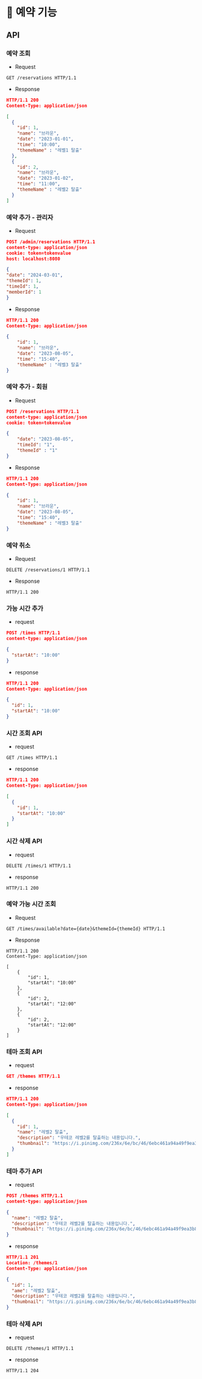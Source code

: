 # 🚀 예약 기능

## API

### 예약 조회
- Request
```
GET /reservations HTTP/1.1
```
- Response

```json
HTTP/1.1 200
Content-Type: application/json

[
  {
    "id": 1,
    "name": "브라운",
    "date": "2023-01-01",
    "time": "10:00",
    "themeName" : "레벨1 탈출"
  },
  {
    "id": 2,
    "name": "브라운",
    "date": "2023-01-02",
    "time": "11:00",
    "themeName" : "레벨2 탈출"
  }
]
```

### 예약 추가 - 관리자
- Request
```json
POST /admin/reservations HTTP/1.1
content-type: application/json
cookie: token=tokenvalue
host: localhost:8080

{
"date": "2024-03-01",
"themeId": 1,
"timeId": 1,
"memberId": 1
}
```

- Response
```json
HTTP/1.1 200
Content-Type: application/json

{
    "id": 1,
    "name": "브라운",
    "date": "2023-08-05",
    "time": "15:40",
    "themeName" : "레벨3 탈출"
}
```

### 예약 추가 - 회원
- Request
```json
POST /reservations HTTP/1.1
content-type: application/json
cookie: token=tokenvalue

{
    "date": "2023-08-05",
    "timeId": "1",
    "themeId" : "1"
}
```

- Response
```json
HTTP/1.1 200
Content-Type: application/json

{
    "id": 1,
    "name": "브라운",
    "date": "2023-08-05",
    "time": "15:40",
    "themeName" : "레벨3 탈출"
}
```

### 예약 취소
- Request
```
DELETE /reservations/1 HTTP/1.1
```
- Response
```
HTTP/1.1 200
```

### 가능 시간 추가
- request
```json
POST /times HTTP/1.1
content-type: application/json

{
  "startAt": "10:00"
}
```
- response
```json
HTTP/1.1 200
Content-Type: application/json

{
  "id": 1,
  "startAt": "10:00"
}
```
### 시간 조회 API
- request
```
GET /times HTTP/1.1
```
- response
```json
HTTP/1.1 200
Content-Type: application/json

[
  {
    "id": 1,
    "startAt": "10:00"
  }
]
```
### 시간 삭제 API
- request
```
DELETE /times/1 HTTP/1.1
```
- response
```
HTTP/1.1 200
```

### 예약 가능 시간 조회
- Request
```jsonpath
GET /times/available?date={date}&themeId={themeId} HTTP/1.1
```
- Response
```jsonpath
HTTP/1.1 200 
Content-Type: application/json

[
    {
        "id": 1,
        "startAt": "10:00"
    },
    {
        "id": 2,
        "startAt": "12:00"
    },
    {
        "id": 2,
        "startAt": "12:00"
    }
]

```


### 테마 조회 API
- request
```json
GET /themes HTTP/1.1
```

- response
```json
HTTP/1.1 200
Content-Type: application/json

[
  {
    "id": 1,
    "name": "레벨2 탈출",
    "description": "우테코 레벨2를 탈출하는 내용입니다.",
    "thumbnail": "https://i.pinimg.com/236x/6e/bc/46/6ebc461a94a49f9ea3b8bbe2204145d4.jpg"
  }
]
```

### 테마 추가 API
- request
```json
POST /themes HTTP/1.1
content-type: application/json

{
  "name": "레벨2 탈출",
  "description": "우테코 레벨2를 탈출하는 내용입니다.",
  "thumbnail": "https://i.pinimg.com/236x/6e/bc/46/6ebc461a94a49f9ea3b8bbe2204145d4.jpg"
}
```
- response
```json
HTTP/1.1 201
Location: /themes/1
Content-Type: application/json

{
  "id": 1,
  "ame": "레벨2 탈출",
  "description": "우테코 레벨2를 탈출하는 내용입니다.",
  "thumbnail": "https://i.pinimg.com/236x/6e/bc/46/6ebc461a94a49f9ea3b8bbe2204145d4.jpg"
}
```

### 테마 삭제 API
- request
```
DELETE /themes/1 HTTP/1.1
```
- response
```
HTTP/1.1 204
```
